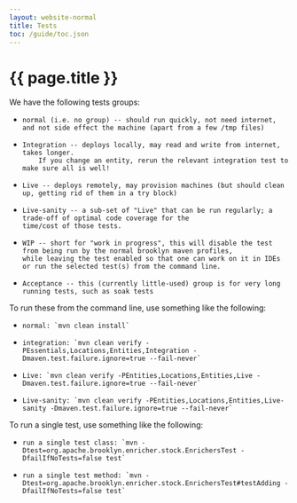 ```yaml
---
layout: website-normal
title: Tests
toc: /guide/toc.json
---
```

# {{ page.title }}

We have the following tests groups:

*     normal (i.e. no group) -- should run quickly, not need internet, and not side effect the machine (apart from a few /tmp files)          
*     Integration -- deploys locally, may read and write from internet, takes longer.
          If you change an entity, rerun the relevant integration test to make sure all is well!
*     Live -- deploys remotely, may provision machines (but should clean up, getting rid of them in a try block)
*     Live-sanity -- a sub-set of "Live" that can be run regularly; a trade-off of optimal code coverage for the 
      time/cost of those tests.
*     WIP -- short for "work in progress", this will disable the test from being run by the normal brooklyn maven profiles,
      while leaving the test enabled so that one can work on it in IDEs or run the selected test(s) from the command line.
*     Acceptance -- this (currently little-used) group is for very long running tests, such as soak tests

To run these from the command line, use something like the following:

*     normal: `mvn clean install`
*     integration: `mvn clean verify -PEssentials,Locations,Entities,Integration -Dmaven.test.failure.ignore=true --fail-never`
*     Live: `mvn clean verify -PEntities,Locations,Entities,Live -Dmaven.test.failure.ignore=true --fail-never`
*     Live-sanity: `mvn clean verify -PEntities,Locations,Entities,Live-sanity -Dmaven.test.failure.ignore=true --fail-never`

To run a single test, use something like the following:

*     run a single test class: `mvn -Dtest=org.apache.brooklyn.enricher.stock.EnrichersTest -DfailIfNoTests=false test`
*     run a single test method: `mvn -Dtest=org.apache.brooklyn.enricher.stock.EnrichersTest#testAdding -DfailIfNoTests=false test`

<!-- TODO describe how to run each of these, as a group, and individually; and profiles -->
